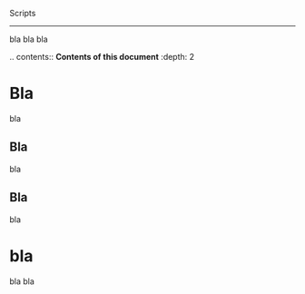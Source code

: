Scripts
*******


bla bla bla

.. contents:: **Contents of this document**
    :depth: 2

Bla
===

bla

Bla
---

bla

Bla
---

bla

bla
===

bla bla

